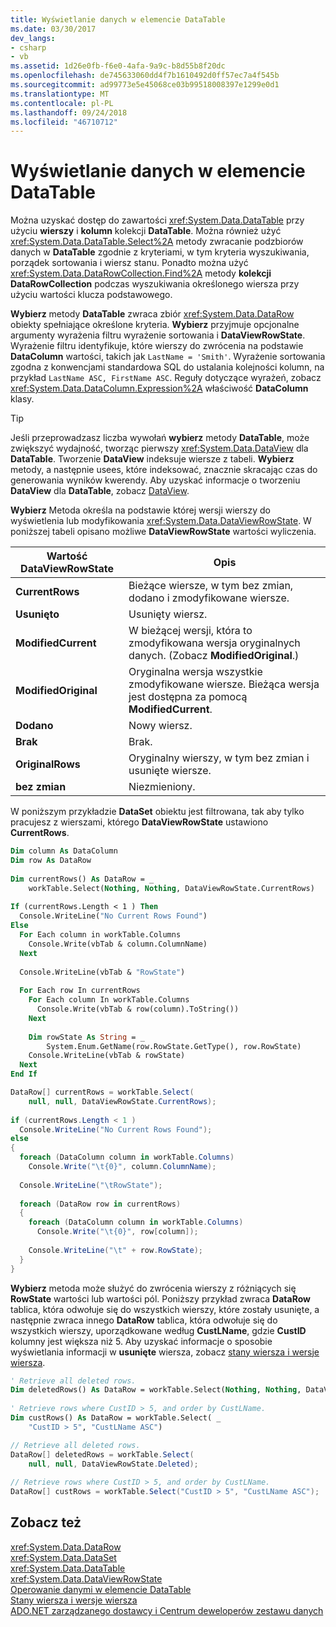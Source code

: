 ```yaml
---
title: Wyświetlanie danych w elemencie DataTable
ms.date: 03/30/2017
dev_langs:
- csharp
- vb
ms.assetid: 1d26e0fb-f6e0-4afa-9a9c-b8d55b8f20dc
ms.openlocfilehash: de745633060dd4f7b1610492d0ff57ec7a4f545b
ms.sourcegitcommit: ad99773e5e45068ce03b99518008397e1299e0d1
ms.translationtype: MT
ms.contentlocale: pl-PL
ms.lasthandoff: 09/24/2018
ms.locfileid: "46710712"
---
```

# <a name="viewing-data-in-a-datatable"></a>Wyświetlanie danych w elemencie DataTable
Można uzyskać dostęp do zawartości <xref:System.Data.DataTable> przy użyciu **wierszy** i **kolumn** kolekcji **DataTable**. Można również użyć <xref:System.Data.DataTable.Select%2A> metody zwracanie podzbiorów danych w **DataTable** zgodnie z kryteriami, w tym kryteria wyszukiwania, porządek sortowania i wiersz stanu. Ponadto można użyć <xref:System.Data.DataRowCollection.Find%2A> metody **kolekcji DataRowCollection** podczas wyszukiwania określonego wiersza przy użyciu wartości klucza podstawowego.  
  
 **Wybierz** metody **DataTable** zwraca zbiór <xref:System.Data.DataRow> obiekty spełniające określone kryteria. **Wybierz** przyjmuje opcjonalne argumenty wyrażenia filtru wyrażenie sortowania i **DataViewRowState**. Wyrażenie filtru identyfikuje, które wierszy do zwrócenia na podstawie **DataColumn** wartości, takich jak `LastName = 'Smith'`. Wyrażenie sortowania zgodna z konwencjami standardowa SQL do ustalania kolejności kolumn, na przykład `LastName ASC, FirstName ASC`. Reguły dotyczące wyrażeń, zobacz <xref:System.Data.DataColumn.Expression%2A> właściwość **DataColumn** klasy.  
  
> [!TIP]
>  Jeśli przeprowadzasz liczba wywołań **wybierz** metody **DataTable**, może zwiększyć wydajność, tworząc pierwszy <xref:System.Data.DataView> dla **DataTable**. Tworzenie **DataView** indeksuje wiersze z tabeli. **Wybierz** metody, a następnie usees, które indeksować, znacznie skracając czas do generowania wyników kwerendy. Aby uzyskać informacje o tworzeniu **DataView** dla **DataTable**, zobacz [DataView](../../../../../docs/framework/data/adonet/dataset-datatable-dataview/dataviews.md).  
  
 **Wybierz** Metoda określa na podstawie której wersji wierszy do wyświetlenia lub modyfikowania <xref:System.Data.DataViewRowState>. W poniższej tabeli opisano możliwe **DataViewRowState** wartości wyliczenia.  
  
|Wartość DataViewRowState|Opis|  
|----------------------------|-----------------|  
|**CurrentRows**|Bieżące wiersze, w tym bez zmian, dodano i zmodyfikowane wiersze.|  
|**Usunięto**|Usunięty wiersz.|  
|**ModifiedCurrent**|W bieżącej wersji, która to zmodyfikowana wersja oryginalnych danych. (Zobacz **ModifiedOriginal**.)|  
|**ModifiedOriginal**|Oryginalna wersja wszystkie zmodyfikowane wiersze. Bieżąca wersja jest dostępna za pomocą **ModifiedCurrent**.|  
|**Dodano**|Nowy wiersz.|  
|**Brak**|Brak.|  
|**OriginalRows**|Oryginalny wierszy, w tym bez zmian i usunięte wiersze.|  
|**bez zmian**|Niezmieniony.|  
  
 W poniższym przykładzie **DataSet** obiektu jest filtrowana, tak aby tylko pracujesz z wierszami, którego **DataViewRowState** ustawiono **CurrentRows**.  
  
```vb  
Dim column As DataColumn  
Dim row As DataRow  
  
Dim currentRows() As DataRow = _  
    workTable.Select(Nothing, Nothing, DataViewRowState.CurrentRows)  
  
If (currentRows.Length < 1 ) Then  
  Console.WriteLine("No Current Rows Found")  
Else  
  For Each column in workTable.Columns  
    Console.Write(vbTab & column.ColumnName)  
  Next  
  
  Console.WriteLine(vbTab & "RowState")  
  
  For Each row In currentRows  
    For Each column In workTable.Columns  
      Console.Write(vbTab & row(column).ToString())  
    Next  
  
    Dim rowState As String = _  
        System.Enum.GetName(row.RowState.GetType(), row.RowState)  
    Console.WriteLine(vbTab & rowState)  
  Next  
End If  
```  
  
```csharp  
DataRow[] currentRows = workTable.Select(  
    null, null, DataViewRowState.CurrentRows);  
  
if (currentRows.Length < 1 )  
  Console.WriteLine("No Current Rows Found");  
else  
{  
  foreach (DataColumn column in workTable.Columns)  
    Console.Write("\t{0}", column.ColumnName);  
  
  Console.WriteLine("\tRowState");  
  
  foreach (DataRow row in currentRows)  
  {  
    foreach (DataColumn column in workTable.Columns)  
      Console.Write("\t{0}", row[column]);  
  
    Console.WriteLine("\t" + row.RowState);  
  }  
}  
```  
  
 **Wybierz** metoda może służyć do zwrócenia wierszy z różniących się **RowState** wartości lub wartości pól. Poniższy przykład zwraca **DataRow** tablica, która odwołuje się do wszystkich wierszy, które zostały usunięte, a następnie zwraca innego **DataRow** tablica, która odwołuje się do wszystkich wierszy, uporządkowane według **CustLName**, gdzie **CustID** kolumny jest większa niż 5. Aby uzyskać informacje o sposobie wyświetlania informacji w **usunięte** wiersza, zobacz [stany wiersza i wersje wiersza](../../../../../docs/framework/data/adonet/dataset-datatable-dataview/row-states-and-row-versions.md).  
  
```vb  
' Retrieve all deleted rows.  
Dim deletedRows() As DataRow = workTable.Select(Nothing, Nothing, DataViewRowState.Deleted)  
  
' Retrieve rows where CustID > 5, and order by CustLName.  
Dim custRows() As DataRow = workTable.Select( _  
    "CustID > 5", "CustLName ASC")  
```  
  
```csharp  
// Retrieve all deleted rows.  
DataRow[] deletedRows = workTable.Select(  
    null, null, DataViewRowState.Deleted);  
  
// Retrieve rows where CustID > 5, and order by CustLName.  
DataRow[] custRows = workTable.Select("CustID > 5", "CustLName ASC");  
```  
  
## <a name="see-also"></a>Zobacz też  
 <xref:System.Data.DataRow>  
 <xref:System.Data.DataSet>  
 <xref:System.Data.DataTable>  
 <xref:System.Data.DataViewRowState>  
 [Operowanie danymi w elemencie DataTable](../../../../../docs/framework/data/adonet/dataset-datatable-dataview/manipulating-data-in-a-datatable.md)  
 [Stany wiersza i wersje wiersza](../../../../../docs/framework/data/adonet/dataset-datatable-dataview/row-states-and-row-versions.md)  
 [ADO.NET zarządzanego dostawcy i Centrum deweloperów zestawu danych](https://go.microsoft.com/fwlink/?LinkId=217917)
